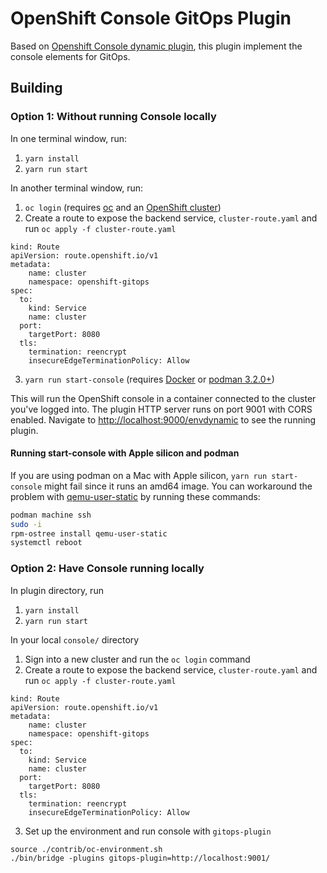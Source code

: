 # OpenShift Console GitOps Plugin
Based on [Openshift Console dynamic plugin](https://github.com/openshift/console/tree/master/frontend/packages/console-dynamic-plugin-sdk), this plugin implement the console elements for GitOps.


## Building
### Option 1: Without running Console locally

In one terminal window, run:

1. `yarn install`
2. `yarn run start`

In another terminal window, run:

1. `oc login` (requires [oc](https://console.redhat.com/openshift/downloads) and an [OpenShift cluster](https://console.redhat.com/openshift/create))
2. Create a route to expose the backend service, `cluster-route.yaml`  and run `oc apply -f cluster-route.yaml`
```
kind: Route
apiVersion: route.openshift.io/v1
metadata:
    name: cluster
    namespace: openshift-gitops
spec: 
  to:
    kind: Service
    name: cluster
  port:
    targetPort: 8080
  tls:
    termination: reencrypt
    insecureEdgeTerminationPolicy: Allow
```
3. `yarn run start-console` (requires [Docker](https://www.docker.com) or [podman 3.2.0+](https://podman.io))

This will run the OpenShift console in a container connected to the cluster
you've logged into. The plugin HTTP server runs on port 9001 with CORS enabled.
Navigate to <http://localhost:9000/envdynamic> to see the running plugin.

#### Running start-console with Apple silicon and podman

If you are using podman on a Mac with Apple silicon, `yarn run start-console`
might fail since it runs an amd64 image. You can workaround the problem with
[qemu-user-static](https://github.com/multiarch/qemu-user-static) by running
these commands:

```bash
podman machine ssh
sudo -i
rpm-ostree install qemu-user-static
systemctl reboot
```

### Option 2: Have Console running locally

In plugin directory, run

1. `yarn install`
2. `yarn run start`

In your local `console/` directory

1. Sign into a new cluster and run the `oc login` command
2. Create a route to expose the backend service, `cluster-route.yaml`  and run `oc apply -f cluster-route.yaml`
```
kind: Route
apiVersion: route.openshift.io/v1
metadata:
    name: cluster
    namespace: openshift-gitops
spec: 
  to:
    kind: Service
    name: cluster
  port:
    targetPort: 8080
  tls:
    termination: reencrypt
    insecureEdgeTerminationPolicy: Allow
```

3. Set up the environment and run console with `gitops-plugin`
```
source ./contrib/oc-environment.sh
./bin/bridge -plugins gitops-plugin=http://localhost:9001/
```